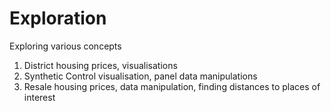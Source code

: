 # Exploration
Exploring various concepts

1. District housing prices, visualisations
2. Synthetic Control visualisation, panel data manipulations
3. Resale housing prices, data manipulation, finding distances to places of interest
